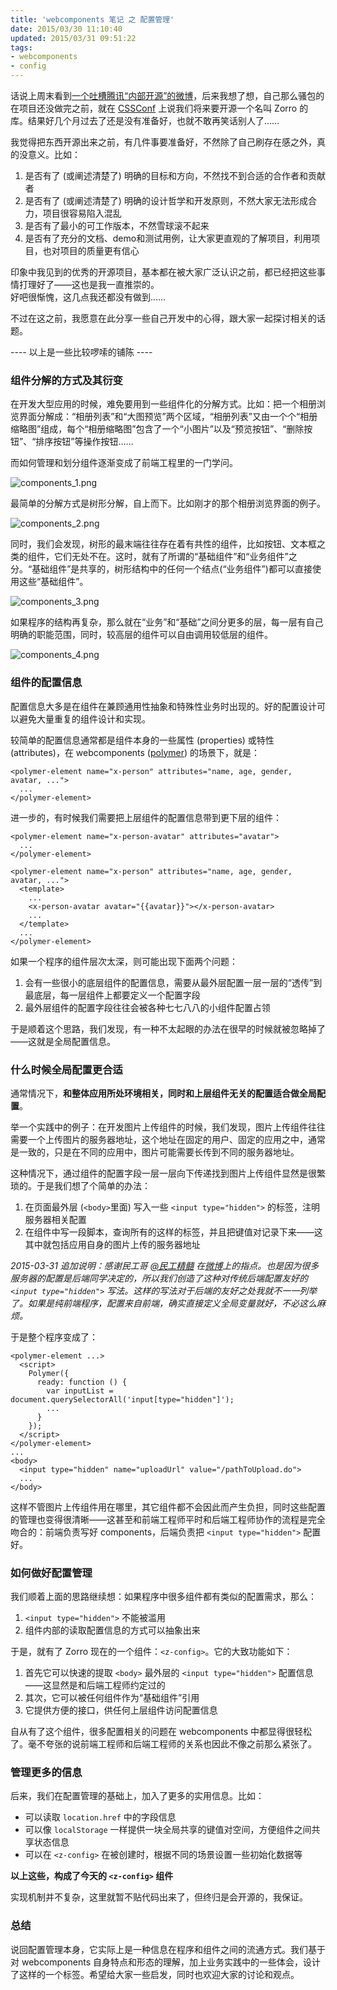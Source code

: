 ```yaml
---
title: 'webcomponents 笔记 之 配置管理'
date: 2015/03/30 11:10:40
updated: 2015/03/31 09:51:22
tags:
- webcomponents
- config
---
```


话说上周末看到[一个吐槽腾讯“内部开源”的微博](http://weibo.com/1712131295/CaM1n2FcY)，后来我想了想，自己那么骚包的在项目还没做完之前，就在 [CSSConf](/slides/css-scoping/) 上说我们将来要开源一个名叫 Zorro 的库。结果好几个月过去了还是没有准备好，也就不敢再笑话别人了……

我觉得把东西开源出来之前，有几件事要准备好，不然除了自己刷存在感之外，真的没意义。比如：

1. 是否有了 (或阐述清楚了) 明确的目标和方向，不然找不到合适的合作者和贡献者
2. 是否有了 (或阐述清楚了) 明确的设计哲学和开发原则，不然大家无法形成合力，项目很容易陷入混乱
3. 是否有了最小的可工作版本，不然雪球滚不起来
4. 是否有了充分的文档、demo和测试用例，让大家更直观的了解项目，利用项目，也对项目的质量更有信心

印象中我见到的优秀的开源项目，基本都在被大家广泛认识之前，都已经把这些事情打理好了——这也是我一直推崇的。  
好吧很惭愧，这几点我还都没有做到……

不过在这之前，我愿意在此分享一些自己开发中的心得，跟大家一起探讨相关的话题。

---- 以上是一些比较啰嗦的铺陈 ----

### 组件分解的方式及其衍变

在开发大型应用的时候，难免要用到一些组件化的分解方式。比如：把一个相册浏览界面分解成：“相册列表”和“大图预览”两个区域，“相册列表”又由一个个“相册缩略图”组成，每个“相册缩略图”包含了一个“小图片”以及“预览按钮”、“删除按钮”、“排序按钮”等操作按钮……

而如何管理和划分组件逐渐变成了前端工程里的一门学问。<!--more-->

![components_1.png](/uploads/2015/03/594096967.png)

最简单的分解方式是树形分解，自上而下。比如刚才的那个相册浏览界面的例子。

![components_2.png](/uploads/2015/03/3435937818.png)

同时，我们会发现，树形的最末端往往存在着有共性的组件，比如按钮、文本框之类的组件，它们无处不在。这时，就有了所谓的“基础组件”和“业务组件”之分。“基础组件”是共享的，树形结构中的任何一个结点(“业务组件”)都可以直接使用这些“基础组件”。

![components_3.png](/uploads/2015/03/2975873720.png)

如果程序的结构再复杂，那么就在“业务”和“基础”之间分更多的层，每一层有自己明确的职能范围，同时，较高层的组件可以自由调用较低层的组件。

![components_4.png](/uploads/2015/03/1309938584.png)

### 组件的配置信息

配置信息大多是在组件在兼顾通用性抽象和特殊性业务时出现的。好的配置设计可以避免大量重复的组件设计和实现。

较简单的配置信息通常都是组件本身的一些属性 (properties) 或特性 (attributes)，在 webcomponents ([polymer](http://docs.polymerchina.org/)) 的场景下，就是：

    <polymer-element name="x-person" attributes="name, age, gender, avatar, ...">  
      ...  
    </polymer-element>

进一步的，有时候我们需要把上层组件的配置信息带到更下层的组件：

    <polymer-element name="x-person-avatar" attributes="avatar">  
      ...  
    </polymer-element>
    
    <polymer-element name="x-person" attributes="name, age, gender, avatar, ...">
      <template>
        ...
        <x-person-avatar avatar="{{avatar}}"></x-person-avatar>
        ...
      </template>
      ...
    </polymer-element>

如果一个程序的组件层次太深，则可能出现下面两个问题：

1. 会有一些很小的底层组件的配置信息，需要从最外层配置一层一层的“透传”到最底层，每一层组件上都要定义一个配置字段
2. 最外层组件的配置字段往往会被各种七七八八的小组件配置占领

于是顺着这个思路，我们发现，有一种不太起眼的办法在很早的时候就被忽略掉了——这就是全局配置信息。

### 什么时候全局配置更合适

通常情况下，__和整体应用所处环境相关，同时和上层组件无关的配置适合做全局配置__。

举一个实践中的例子：在开发图片上传组件的时候，我们发现，图片上传组件往往需要一个上传图片的服务器地址，这个地址在固定的用户、固定的应用之中，通常是一致的，只是在不同的应用中，图片可能需要长传到不同的服务器地址。

这种情况下，通过组件的配置字段一层一层向下传递找到图片上传组件显然是很繁琐的。于是我们想了个简单的办法：

1. 在页面最外层 (`<body>`里面) 写入一些 `<input type="hidden">` 的标签，注明服务器相关配置
2. 在组件中写一段脚本，查询所有的这样的标签，并且把键值对记录下来——这其中就包括应用自身的图片上传的服务器地址

_2015-03-31 追加说明：感谢民工哥 [@民工精髓](http://weibo.com/1858846672) 在[微博](http://weibo.com/1858846672/Cb3Pwd0ZO)上的指点。也是因为很多服务器的配置是后端同学决定的，所以我们创造了这种对传统后端配置友好的 `<input type="hidden">` 写法。这样的写法对于后端的友好之处我就不一一列举了。如果是纯前端程序，配置来自前端，确实直接定义全局变量就好，不必这么麻烦。_

于是整个程序变成了：

    <polymer-element ...>
      <script>
        Polymer({
          ready: function () {
            var inputList = document.querySelectorAll('input[type="hidden"]');
            ...
          }
        });
      </script>
    </polymer-element>
    ...
    <body>
      <input type="hidden" name="uploadUrl" value="/pathToUpload.do">
      ...
    </body>

这样不管图片上传组件用在哪里，其它组件都不会因此而产生负担，同时这些配置的管理也变得很清晰——这甚至和前端工程师平时和后端工程师协作的流程是完全吻合的：前端负责写好 components，后端负责把 `<input type="hidden">` 配置好。

### 如何做好配置管理

我们顺着上面的思路继续想：如果程序中很多组件都有类似的配置需求，那么：

1. `<input type="hidden">` 不能被滥用
2. 组件内部的读取配置信息的方式可以抽象出来

于是，就有了 Zorro 现在的一个组件：`<z-config>`。它的大致功能如下：

1. 首先它可以快速的提取 `<body>` 最外层的 `<input type="hidden">` 配置信息——这显然是和后端工程师约定过的
2. 其次，它可以被任何组件作为“基础组件”引用
3. 它提供方便的接口，供任何上层组件访问配置信息

自从有了这个组件，很多配置相关的问题在 webcomponents 中都显得很轻松了。毫不夸张的说前端工程师和后端工程师的关系也因此不像之前那么紧张了。

### 管理更多的信息

后来，我们在配置管理的基础上，加入了更多的实用信息。比如：

* 可以读取 `location.href` 中的字段信息
* 可以像 `localStorage` 一样提供一块全局共享的键值对空间，方便组件之间共享状态信息
* 可以在 `<z-config>` 在被创建时，根据不同的场景设置一些初始化数据等

__以上这些，构成了今天的 `<z-config>` 组件__

实现机制并不复杂，这里就暂不贴代码出来了，但终归是会开源的，我保证。

### 总结

说回配置管理本身，它实际上是一种信息在程序和组件之间的流通方式。我们基于对 webcomponents 自身特点和形态的理解，加上业务实践中的一些体会，设计了这样的一个标签。希望给大家一些启发，同时也欢迎大家的讨论和观点。